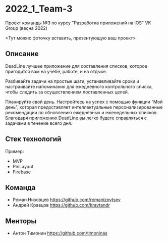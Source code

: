 # 2022_1_Team-3
Проект команды №3 по курсу "Разработка приложений на iOS" VK Group (весна 2022)

<Тут можно фоточку вставить, презентующую ваш проект>

## Описание

DeadLine лучшее приложение для составления списков, которое пригодится вам на учебе, работе, и на отдыхе.

Разбивайте задачи на простые шаги, устанавливайте сроки и настраивайте напоминания для ежедневного контрольного списка, чтобы следить за осуществлением поставленных целей.

Планируйте свой день. Настройтесь на успех с помощью функции “Мой день”, которая предоставляет интеллектуальные персонализированные рекомендации по обновлению ежедневных и еженедельных списков. Благодаря приложению DeadLine вы легко будете справляться с задачами в течение всего дня.

## Стек технологий

Пример:
* MVP
* PinLayout
* Firebase

## Команда 
- Роман Низовцев https://github.com/romanizovtsev
- Андрей Кравцов https://github.com/kravtandr

## Менторы
- Антон Тимонин https://github.com/timoninas
